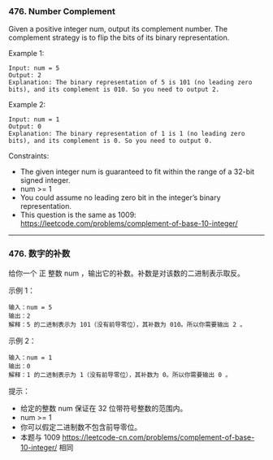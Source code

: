 ### 476. Number Complement
Given a positive integer num, output its complement number. The complement strategy is to flip the bits of its binary representation.



Example 1:

	Input: num = 5
	Output: 2
	Explanation: The binary representation of 5 is 101 (no leading zero bits), and its complement is 010. So you need to output 2.

Example 2:

	Input: num = 1
	Output: 0
	Explanation: The binary representation of 1 is 1 (no leading zero bits), and its complement is 0. So you need to output 0.



Constraints:

* The given integer num is guaranteed to fit within the range of a 32-bit signed integer.
* num >= 1
* You could assume no leading zero bit in the integer’s binary representation.
* This question is the same as 1009: https://leetcode.com/problems/complement-of-base-10-integer/

---- 

### 476. 数字的补数
给你一个 正 整数 num ，输出它的补数。补数是对该数的二进制表示取反。



示例 1：

	输入：num = 5
	输出：2
	解释：5 的二进制表示为 101（没有前导零位），其补数为 010。所以你需要输出 2 。

示例 2：

	输入：num = 1
	输出：0
	解释：1 的二进制表示为 1（没有前导零位），其补数为 0。所以你需要输出 0 。



提示：

* 给定的整数 num 保证在 32 位带符号整数的范围内。
* num >= 1
* 你可以假定二进制数不包含前导零位。
* 本题与 1009 https://leetcode-cn.com/problems/complement-of-base-10-integer/ 相同


